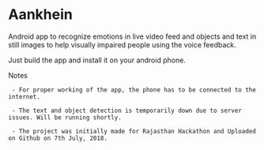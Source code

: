# Aankhein
Android app to recognize emotions in live video feed and objects and text in still images to help visually impaired people using the voice feedback.


Just build the app and install it on your android phone.

Notes

     - For proper working of the app, the phone has to be connected to the internet.

     - The text and object detection is temporarily down due to server issues. Will be running shortly.
     
     - The project was initially made for Rajasthan Hackathon and Uploaded on Github on 7th July, 2018.
     

